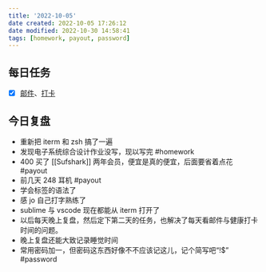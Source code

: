 ```yaml
---
title: '2022-10-05'
date created: 2022-10-05 17:26:12
date modified: 2022-10-30 14:58:41
tags: [homework, payout, password]
---
```


## 每日任务

- [x] [邮件](https://email.ustc.edu.cn/coremail/)、[打卡](https://weixine.ustc.edu.cn/2020/login)

## 今日复盘

- 重新把 iterm 和 zsh 搞了一遍
- 发现电子系统综合设计作业没写，现以写完 #homework
- 400 买了 [[Sufshark]] 两年会员，便宜是真的便宜，后面要省着点花 #payout
- 前几天 248 耳机 #payout
- 学会标签的语法了
- 感 jo 自己打字熟练了
- sublime 与 vscode 现在都能从 iterm 打开了
- 以后每天晚上复盘，然后定下第二天的任务，也解决了每天看邮件与健康打卡时间的问题。
- 晚上复盘还能大致记录睡觉时间
- 常用密码加一，但密码这东西好像不不应该记这儿，记个简写吧“!$” #password
